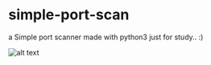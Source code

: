 # simple-port-scan
a Simple port scanner made with python3 just for study.. :)


![alt text](https://github.com/lizard2h/simple-port-scan/blob/master/portScannerPoc.png)
